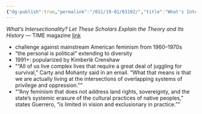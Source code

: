 ```yaml
---
{"dg-publish":true,"permalink":"/011/19-01/03102/","title":"What's Intersectionality?","tags":["SJS310"],"noteIcon":"fallback","created":"2024-09-26T13:45:04.168-07:00","updated":"2024-09-26T15:32:03.912-07:00"}
---
```


*What’s Intersectionality? Let These Scholars Explain the Theory and Its History* — TIME magazine [link](https://time.com/5560575/intersectionality-theory/)

- challenge against mainstream American feminism from 1960–1970s
- “the personal is political” extending to diversity
- 1991+: popularized by Kimberlé Crenshaw
- ““All of us live complex lives that require a great deal of juggling for survival,” Carty and Mohanty said in an email. “What that means is that we are actually living at the intersections of overlapping systems of privilege and oppression.””
- ““Any feminism that does not address land rights, sovereignty, and the state’s systemic erasure of the cultural practices of native peoples,” states Guerrero, “is limited in vision and exclusionary in practice.””
